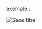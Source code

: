 exemple :

![Sans titre](https://github.com/fk-crafter/app-ideas/assets/127132293/f5f1011d-5770-4f92-8eab-fff0a04caffb)
